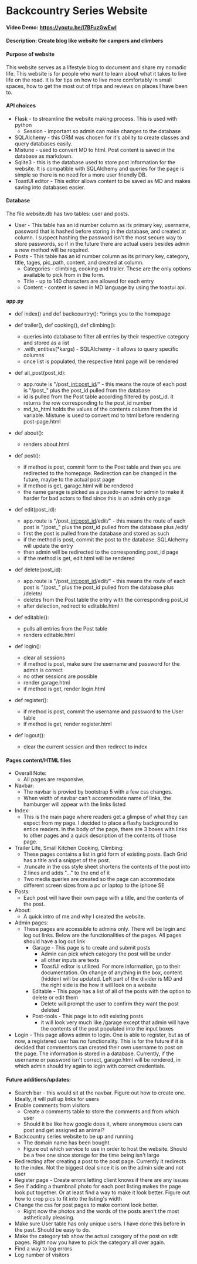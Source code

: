 # Backcountry Series Website
#### Video Demo:  <https://youtu.be/l7BFuzGwEwI>
#### Description: Create blog like website for campers and climbers

#### Purpose of website
This website serves as a lifestyle blog to document and share my nomadic life. This website is for people who want to learn about what it takes to live life on the road. 
It is for tips on how to live more comfortably in small spaces, how to get the most out of trips and reviews on places I have been to. 

#### API choices
* Flask - to streamline the website making process.  This is used with python
    * Session - important so admin can make changes to the database
* SQLAlchemy - this ORM was chosen for it's ability to create classes and query databases easily. 
* Mistune - used to convert MD to html.  Post content is saved in the database as markdown. 
* Sqlite3 - this is the database used to store post information for the website. It is compatible with SQLAlchemy and queries for the page is simple so there is no need for a more user friendly DB.
* ToastUI editor - This editor allows content to be saved as MD and makes saving into databases easier.   

#### Database 
The file website.db has two tables: user and posts.  
* User - This table has an id number column as its primary key, username, password that is hashed before storing in the database, and created at column.  I suspect hashing the password isn't the most secure way to store passwords, so if in the future there are actual users besides admin a new method will be required. 
* Posts - This table has an id number column as its primary key, category, title, tages, pic_path, content, and created at column.  
    * Categories - climbing, cooking and trailer.  These are the only options available to pick from in the form. 
    * Title - up to 140 characters are allowed for each entry
    * Content - content is saved in MD language by using the toastui api. 

#### app.py
* def index() and def backcountry():
    *brings you to the homepage

* def trailer(), def cooking(), def climbing(): 
    * queries into database to filter all entries by their respective category and stored as a list
    * .with_entities(*kargs) - SQLAlchemy - it allows to query specific columns
    * once list is populated, the respective html page will be rendered

* def all_post(post_id):
    * app.route is "/post_<int:post_id>/" - this means the route of each post is "/post_" plus the post_id pulled from the database
    * id is pulled from the Post table according filtered by post_id.  it returns the row corresponding to the post_id number
    * md_to_html holds the values of the contents column from the id variable. Mistune is used to convert md to html before rendering post-page.html

* def about():
    * renders about.html

* def post():
    * if method is post, commit form to the Post table and then you are redirected to the homepage.  Redirection can be changed in the future, maybe to the actual post page
    * if method is get, garage.html will be rendered
    * the name garage is picked as a psuedo-name for admin to make it harder for bad actors to find since this is an admin only page

* def edit(post_id):
    * app.route is "/post_<int:post_id>/edit/" - this means the route of each post is "/post_" plus the post_id pulled from the database plus /edit/
    * first the post is pulled from the database and stored as such
    * if the method is post, commit the post to the database.  SQLAlchemy will update the entry
    * then admin will be redirected to the corresponding post_id page
    * if the method is get, edit.html will be rendered

* def delete(post_id):
    * app.route is "/post_<int:post_id>/edit/" - this means the route of each post is "/post_" plus the post_id pulled from the database plus /delete/
    * deletes from the Post table the entry with the corresponding post_id
    * after delection, redirect to editable.html

* def editable():
    * pulls all entries from the Post table
    * renders editable.html

* def login():
    * clear all sessions
    * if method is post, make sure the username and password for the admin is correct  
    * no other sessions are possible 
    * render garage.html
    * if method is get, render login.html

* def register():
    * if method is post, commit the username and password to the User table
    * if method is get, render register.html

* def logout():
    * clear the current session and then redirect to index 

#### Pages content/HTML files
* Overall Note: 
    * All pages are responsive.
* Navbar: 
    * The navbar is provied by bootstrap 5 with a few css changes. 
    * When width of navbar can't accommodate name of links, the hamburger will appear with the links listed 
* Index:
    * This is the main page where readers get a glimpse of what they can expect from my page.  I decided to place a flashy background to entice readers.  In the body of the page, 
there are 3 boxes with links to other pages and a quick description of the contents of those page. 
* Trailer Life, Small Kitchen Cooking, Climbing:
    * These pages contains a list in grid form of existing posts.  Each Grid has a title and a snippet of the post.
    * .truncate in the css style sheet shortens the contents of the post into 2 lines and adds "..." to the end of it 
    * Two media queries are created so the page can accommodate different screen sizes from a pc or laptop to the iphone SE
* Posts:
    * Each post will have their own page with a title, and the contents of the post. 
* About:
    * A quick intro of me and why I created the website.
* Admin pages:
    * These pages are accessible to admins only.  There will be login and log out links. Below are the functionalities of the pages. All pages should have a log out link
        * Garage - This page is to create and submit posts
            * Admin can pick which category the post will be under 
            * all other inputs are texts
            * ToastUI editor is utilized. For more information, go to their documentation.  On change of anything in the box, content (hidden) will be updated. Left part of the divider is MD and the right side is the how it will look on a website
        * Editable - This page has a list of all of the posts with the option to delete or edit them
            * Delete will prompt the user to confirm they want the post deleted
        * Post-tools - This page is to edit existing posts
            * it will look very much like /garage except that admin will have the contents of the post populated into the input boxes
* Login - This page allows admin to login.  One is able to register, but as of now, a registered user has no functionality. This is for the future if it is decided that commentors can created their own username to post on the page. The information is stored in a database. Currently, if the username or password isn't correct, garage.html will be rendered, in which admin should try again to login with correct credentials.

 #### Future additions/updates: 
* Search bar - this would sit at the navbar.  Figure out how to create one.  Ideally, it will pull up links for users
* Enable comments from visitors 
    * Create a comments table to store the comments and from which user
    * Should it be like how google does it, where anonymous users can post and get assigned an animal? 
* Backcountry series website to be up and running
    * The domain name has been bought. 
    * Figure out which service to use in order to host the website.  Should be a free one since storage for the time being isn't large
* Redirecting after creating a post to the post page.  Currently it redirects to the index.  Not the biggest deal since it is on the admin side and not user
* Register page - Create errors letting client knows if there are any issues
* See if adding a thumbnail photo for each post listing makes the page look put together. Or at least find a way to make it look better.  Figure out how to crop pics to fit into the listing's width
* Change the css for post pages to make content look better. 
    * Right now the photos and the words of the posts aren't the most asthetically pleasing.
* Make sure User table has only unique users.  I have done this before in the past. Should be easy to do. 
* Make the category tab show the actual category of the post on edit pages.  Right now you have to pick the category all over again. 
* Find a way to log errors
* Log number of visitors

